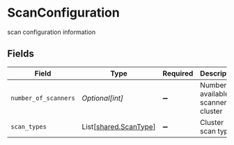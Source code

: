 # ScanConfiguration

scan configuration information


## Fields

| Field                                                    | Type                                                     | Required                                                 | Description                                              |
| -------------------------------------------------------- | -------------------------------------------------------- | -------------------------------------------------------- | -------------------------------------------------------- |
| `number_of_scanners`                                     | *Optional[int]*                                          | :heavy_minus_sign:                                       | Number of available scanners in cluster                  |
| `scan_types`                                             | List[[shared.ScanType](../../models/shared/scantype.md)] | :heavy_minus_sign:                                       | Cluster scan types                                       |